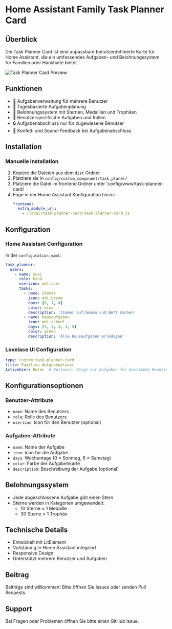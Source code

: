 # Home Assistant Family Task Planner Card

## Überblick

Die Task Planner Card ist eine anpassbare benutzerdefinierte Karte für Home Assistant, die ein umfassendes Aufgaben- und Belohnungssystem für Familien oder Haushalte bietet.

![Task Planner Card Preview](preview.png)

## Funktionen

- 🎯 Aufgabenverwaltung für mehrere Benutzer
- 📅 Tagesbasierte Aufgabenplanung
- 🌟 Belohnungssystem mit Sternen, Medaillen und Trophäen
- 👤 Benutzerspezifische Aufgaben und Rollen
- 🔒 Aufgabenabschluss nur für zugewiesene Benutzer
- 🎉 Konfetti und Sound-Feedback bei Aufgabenabschluss

## Installation


### Manuelle Installation

1. Kopiere die Dateien aus dem `dist` Ordner
2. Platziere sie in `config/custom_component/task_planer/`
3. Platziere die Datei im frontend Ordner unter 'config/www/task-planner-card/
4. Füge in der Home Assistant Konfiguration hinzu:
   ```yaml
   frontend:
     extra_module_url:
       - /local/task-planner-card/task-planner-card.js
   ```

## Konfiguration

### Home Assistant Configuration

In der `configuration.yaml`:

```yaml
task_planner:
  users:
    - name: Susi
      role: Kind
      usericon: mdi:user
      tasks:
        - name: Zimmer
          icon: mdi:broom
          days: [0, 1, 4]
          color: blue
          description: 'Zimmer aufräumen und Bett machen'
        - name: Hausaufgaben
          icon: mdi:school
          days: [1, 2, 3, 4, 5]
          color: green
          description: 'Alle Hausaufgaben erledigen'
```

### Lovelace UI Configuration

```yaml
type: custom:task-planner-card
title: Familien Aufgabenplaner
ActiveUser: Helen  # Optional: Zeigt nur Aufgaben für bestimmte Benutzer
```

## Konfigurationsoptionen

### Benutzer-Attribute
- `name`: Name des Benutzers
- `role`: Rolle des Benutzers
- `usericon`: Icon für den Benutzer (optional)

### Aufgaben-Attribute
- `name`: Name der Aufgabe
- `icon`: Icon für die Aufgabe
- `days`: Wochentage (0 = Sonntag, 6 = Samstag)
- `color`: Farbe der Aufgabenkarte
- `description`: Beschreibung der Aufgabe (optional)

## Belohnungssystem

- Jede abgeschlossene Aufgabe gibt einen Stern
- Sterne werden in Kategorien umgewandelt:
  - 10 Sterne = 1 Medaille
  - 30 Sterne = 1 Trophäe 

## Technische Details

- Entwickelt mit LitElement
- Vollständig in Home Assistant integriert
- Responsive Design
- Unterstützt mehrere Benutzer und Aufgaben

## Beitrag

Beiträge sind willkommen! Bitte öffnen Sie Issues oder senden Pull Requests.

## Support

Bei Fragen oder Problemen öffnen Sie bitte einen GitHub Issue.
